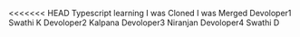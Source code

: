<<<<<<< HEAD
Typescript learning
I was Cloned
I was Merged
Devoloper1 Swathi K
Devoloper2 Kalpana
Devoloper3 Niranjan
Devoloper4 Swathi D

